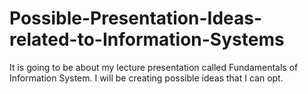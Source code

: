 # Possible-Presentation-Ideas-related-to-Information-Systems
It is going to be about my lecture presentation called Fundamentals of Information System. I will be creating possible ideas that I can opt.
